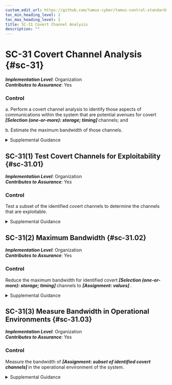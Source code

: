 ```yaml
---
custom_edit_url: https://github.com/tamus-cyber/tamus-control-standards/tree/main/content/tamus.edu/TAMUS_profile.yaml
toc_min_heading_level: 2
toc_max_heading_level: 2
title: SC-31 Covert Channel Analysis
description: ""
---
```


# SC-31 Covert Channel Analysis {#sc-31}

_**Implementation Level**_: Organization\
_**Contributes to Assurance**_: Yes

### Control



a. Perform a covert channel analysis to identify those aspects of communications within the system that are potential avenues for covert <strong title="sc-31_odp"> <em>[Selection (one-or-more): storage; timing]</em> </strong> channels; and

b. Estimate the maximum bandwidth of those channels.


<details><summary>Supplemental Guidance</summary>Developers are in the best position to identify potential areas within systems that might lead to covert channels. Covert channel analysis is a meaningful activity when there is the potential for unauthorized information flows across security domains, such as in the case of systems that contain export-controlled information and have connections to external networks (i.e., networks that are not controlled by organizations). Covert channel analysis is also useful for multilevel secure systems, multiple security level systems, and cross-domain systems.</details>


## SC-31(1) Test Covert Channels for Exploitability {#sc-31.01}

_**Implementation Level**_: Organization\
_**Contributes to Assurance**_: Yes

### Control

Test a subset of the identified covert channels to determine the channels that are exploitable.


<details><summary>Supplemental Guidance</summary>None.</details>


## SC-31(2) Maximum Bandwidth {#sc-31.02}

_**Implementation Level**_: Organization\
_**Contributes to Assurance**_: Yes

### Control

Reduce the maximum bandwidth for identified covert <strong title="sc-31.02_odp.01"> <em>[Selection (one-or-more): storage; timing]</em> </strong> channels to <strong title="sc-31.02_odp.02"> <em>[Assignment: values]</em> </strong>.


<details><summary>Supplemental Guidance</summary>The complete elimination of covert channels, especially covert timing channels, is usually not possible without significant performance impacts.</details>


## SC-31(3) Measure Bandwidth in Operational Environments {#sc-31.03}

_**Implementation Level**_: Organization\
_**Contributes to Assurance**_: Yes

### Control

Measure the bandwidth of <strong title="sc-31.03_odp"> <em>[Assignment: subset of identified covert channels]</em> </strong> in the operational environment of the system.


<details><summary>Supplemental Guidance</summary>Measuring covert channel bandwidth in specified operational environments helps organizations determine how much information can be covertly leaked before such leakage adversely affects mission or business functions. Covert channel bandwidth may be significantly different when measured in settings that are independent of the specific environments of operation, including laboratories or system development environments.</details>
